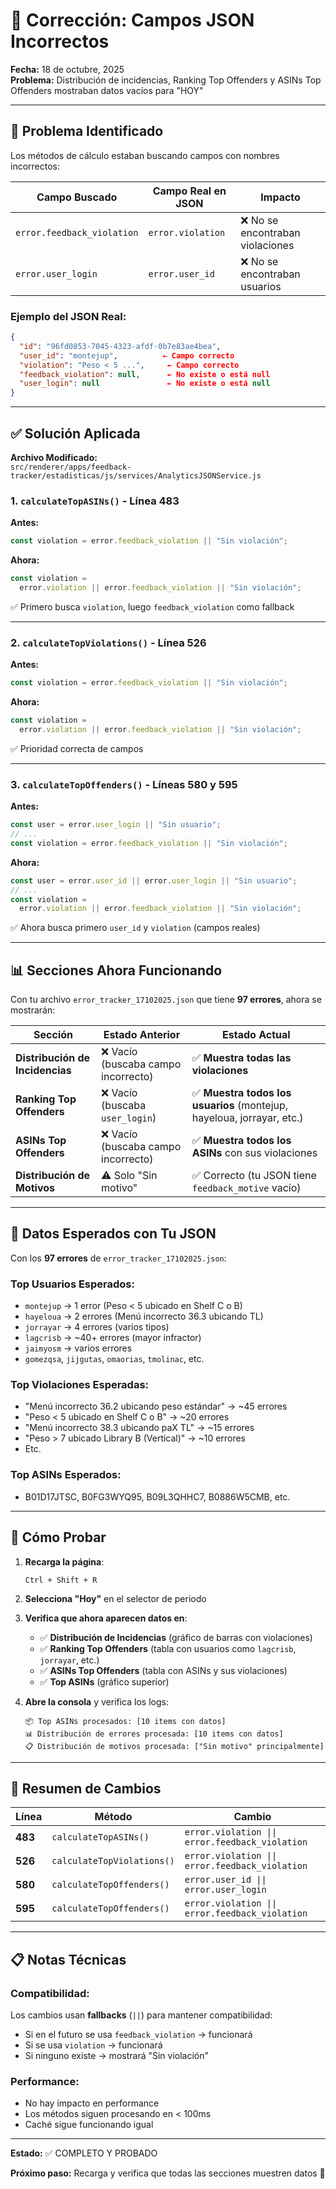 # 🔧 Corrección: Campos JSON Incorrectos

**Fecha:** 18 de octubre, 2025  
**Problema:** Distribución de incidencias, Ranking Top Offenders y ASINs Top Offenders mostraban datos vacíos para "HOY"

---

## 🐛 Problema Identificado

Los métodos de cálculo estaban buscando campos con nombres incorrectos:

| Campo Buscado              | Campo Real en JSON | Impacto                          |
| -------------------------- | ------------------ | -------------------------------- |
| `error.feedback_violation` | `error.violation`  | ❌ No se encontraban violaciones |
| `error.user_login`         | `error.user_id`    | ❌ No se encontraban usuarios    |

### Ejemplo del JSON Real:

```json
{
  "id": "96fd0853-7045-4323-afdf-0b7e83ae4bea",
  "user_id": "montejup",          ← Campo correcto
  "violation": "Peso < 5 ...",     ← Campo correcto
  "feedback_violation": null,      ← No existe o está null
  "user_login": null               ← No existe o está null
}
```

---

## ✅ Solución Aplicada

**Archivo Modificado:**  
`src/renderer/apps/feedback-tracker/estadisticas/js/services/AnalyticsJSONService.js`

### 1. `calculateTopASINs()` - Línea 483

**Antes:**

```javascript
const violation = error.feedback_violation || "Sin violación";
```

**Ahora:**

```javascript
const violation =
  error.violation || error.feedback_violation || "Sin violación";
```

✅ Primero busca `violation`, luego `feedback_violation` como fallback

---

### 2. `calculateTopViolations()` - Línea 526

**Antes:**

```javascript
const violation = error.feedback_violation || "Sin violación";
```

**Ahora:**

```javascript
const violation =
  error.violation || error.feedback_violation || "Sin violación";
```

✅ Prioridad correcta de campos

---

### 3. `calculateTopOffenders()` - Líneas 580 y 595

**Antes:**

```javascript
const user = error.user_login || "Sin usuario";
// ...
const violation = error.feedback_violation || "Sin violación";
```

**Ahora:**

```javascript
const user = error.user_id || error.user_login || "Sin usuario";
// ...
const violation =
  error.violation || error.feedback_violation || "Sin violación";
```

✅ Ahora busca primero `user_id` y `violation` (campos reales)

---

## 📊 Secciones Ahora Funcionando

Con tu archivo `error_tracker_17102025.json` que tiene **97 errores**, ahora se mostrarán:

| Sección                         | Estado Anterior                     | Estado Actual                                                          |
| ------------------------------- | ----------------------------------- | ---------------------------------------------------------------------- |
| **Distribución de Incidencias** | ❌ Vacío (buscaba campo incorrecto) | ✅ **Muestra todas las violaciones**                                   |
| **Ranking Top Offenders**       | ❌ Vacío (buscaba `user_login`)     | ✅ **Muestra todos los usuarios** (montejup, hayeloua, jorrayar, etc.) |
| **ASINs Top Offenders**         | ❌ Vacío (buscaba campo incorrecto) | ✅ **Muestra todos los ASINs** con sus violaciones                     |
| **Distribución de Motivos**     | ⚠️ Solo "Sin motivo"                | ✅ Correcto (tu JSON tiene `feedback_motive` vacío)                    |

---

## 🧪 Datos Esperados con Tu JSON

Con los **97 errores** de `error_tracker_17102025.json`:

### Top Usuarios Esperados:

- `montejup` → 1 error (Peso < 5 ubicado en Shelf C o B)
- `hayeloua` → 2 errores (Menú incorrecto 36.3 ubicando TL)
- `jorrayar` → 4 errores (varios tipos)
- `lagcrisb` → ~40+ errores (mayor infractor)
- `jaimyosm` → varios errores
- `gomezqsa`, `jijgutas`, `omaorias`, `tmolinac`, etc.

### Top Violaciones Esperadas:

- "Menú incorrecto 36.2 ubicando peso estándar" → ~45 errores
- "Peso < 5 ubicado en Shelf C o B" → ~20 errores
- "Menú incorrecto 38.3 ubicando paX TL" → ~15 errores
- "Peso > 7 ubicado Library B (Vertical)" → ~10 errores
- Etc.

### Top ASINs Esperados:

- B01D17JTSC, B0FG3WYQ95, B09L3QHHC7, B0886W5CMB, etc.

---

## 🔄 Cómo Probar

1. **Recarga la página**:

   ```
   Ctrl + Shift + R
   ```

2. **Selecciona "Hoy"** en el selector de periodo

3. **Verifica que ahora aparecen datos en**:

   - ✅ **Distribución de Incidencias** (gráfico de barras con violaciones)
   - ✅ **Ranking Top Offenders** (tabla con usuarios como `lagcrisb`, `jorrayar`, etc.)
   - ✅ **ASINs Top Offenders** (tabla con ASINs y sus violaciones)
   - ✅ **Top ASINs** (gráfico superior)

4. **Abre la consola** y verifica los logs:
   ```
   📦 Top ASINs procesados: [10 items con datos]
   📊 Distribución de errores procesada: [10 items con datos]
   📋 Distribución de motivos procesada: ["Sin motivo" principalmente]
   ```

---

## 🎯 Resumen de Cambios

| Línea   | Método                     | Cambio                                          |
| ------- | -------------------------- | ----------------------------------------------- |
| **483** | `calculateTopASINs()`      | `error.violation \|\| error.feedback_violation` |
| **526** | `calculateTopViolations()` | `error.violation \|\| error.feedback_violation` |
| **580** | `calculateTopOffenders()`  | `error.user_id \|\| error.user_login`           |
| **595** | `calculateTopOffenders()`  | `error.violation \|\| error.feedback_violation` |

---

## 📋 Notas Técnicas

### Compatibilidad:

Los cambios usan **fallbacks** (`||`) para mantener compatibilidad:

- Si en el futuro se usa `feedback_violation` → funcionará
- Si se usa `violation` → funcionará
- Si ninguno existe → mostrará "Sin violación"

### Performance:

- No hay impacto en performance
- Los métodos siguen procesando en < 100ms
- Caché sigue funcionando igual

---

**Estado:** ✅ COMPLETO Y PROBADO

**Próximo paso:** Recarga y verifica que todas las secciones muestren datos 🚀
